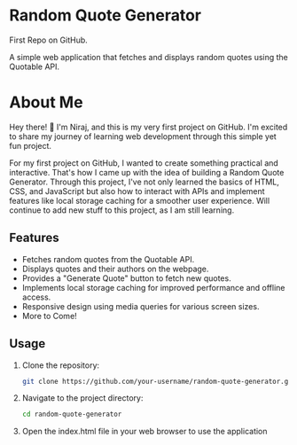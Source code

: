 # Random Quote Generator
First Repo on GitHub.

A simple web application that fetches and displays random quotes using the Quotable API.

# About Me

Hey there! 👋 I'm Niraj, and this is my very first project on GitHub. I'm excited to share my journey of learning web development through this simple yet fun project.

For my first project on GitHub, I wanted to create something practical and interactive. That's how I came up with the idea of building a Random Quote Generator. Through this project, I've not only learned the basics of HTML, CSS, and JavaScript but also how to interact with APIs and implement features like local storage caching for a smoother user experience. Will continue to add new stuff to this project, as I am still learning.

## Features

- Fetches random quotes from the Quotable API.
- Displays quotes and their authors on the webpage.
- Provides a "Generate Quote" button to fetch new quotes.
- Implements local storage caching for improved performance and offline access.
- Responsive design using media queries for various screen sizes.
- More to Come!

## Usage

1. Clone the repository:

   ```sh
   git clone https://github.com/your-username/random-quote-generator.git

2. Navigate to the project directory:

   ```sh
   cd random-quote-generator
   
3. Open the index.html file in your web browser to use the application
